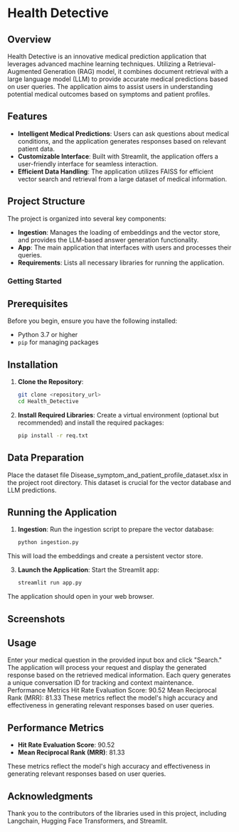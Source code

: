 # Health Detective

## Overview
Health Detective is an innovative medical prediction application that leverages advanced machine learning techniques. Utilizing a Retrieval-Augmented Generation (RAG) model, it combines document retrieval with a large language model (LLM) to provide accurate medical predictions based on user queries. The application aims to assist users in understanding potential medical outcomes based on symptoms and patient profiles.

## Features
- **Intelligent Medical Predictions**: Users can ask questions about medical conditions, and the application generates responses based on relevant patient data.
- **Customizable Interface**: Built with Streamlit, the application offers a user-friendly interface for seamless interaction.
- **Efficient Data Handling**: The application utilizes FAISS for efficient vector search and retrieval from a large dataset of medical information.

## Project Structure
The project is organized into several key components:
- **Ingestion**: Manages the loading of embeddings and the vector store, and provides the LLM-based answer generation functionality.
- **App**: The main application that interfaces with users and processes their queries.
- **Requirements**: Lists all necessary libraries for running the application.

### Getting Started

## Prerequisites
Before you begin, ensure you have the following installed:
- Python 3.7 or higher
- `pip` for managing packages

## Installation
1. **Clone the Repository**:
   ```bash
   git clone <repository_url>
   cd Health_Detective
2. **Install Required Libraries**:
   Create a virtual environment (optional but recommended) and install the required packages:
   ```bash
   pip install -r req.txt
   
## Data Preparation
  Place the dataset file Disease_symptom_and_patient_profile_dataset.xlsx in the project root directory. This dataset is crucial for the 
  vector database and LLM predictions.
  
## Running the Application
1. **Ingestion**:
   Run the ingestion script to prepare the vector database:
    ```bash
   python ingestion.py
  This will load the embeddings and create a persistent vector store.

3. **Launch the Application**:
    Start the Streamlit app:
    ```bash
    streamlit run app.py
  The application should open in your web browser.
  
## Screenshots

## Usage
Enter your medical question in the provided input box and click "Search."
The application will process your request and display the generated response based on the retrieved medical information.
Each query generates a unique conversation ID for tracking and context maintenance.
Performance Metrics
Hit Rate Evaluation Score: 90.52
Mean Reciprocal Rank (MRR): 81.33
These metrics reflect the model's high accuracy and effectiveness in generating relevant responses based on user queries.

## Performance Metrics

- **Hit Rate Evaluation Score**: 90.52
- **Mean Reciprocal Rank (MRR)**: 81.33

These metrics reflect the model's high accuracy and effectiveness in generating relevant responses based on user queries.

## Acknowledgments
Thank you to the contributors of the libraries used in this project, including Langchain, Hugging Face Transformers, and Streamlit.
